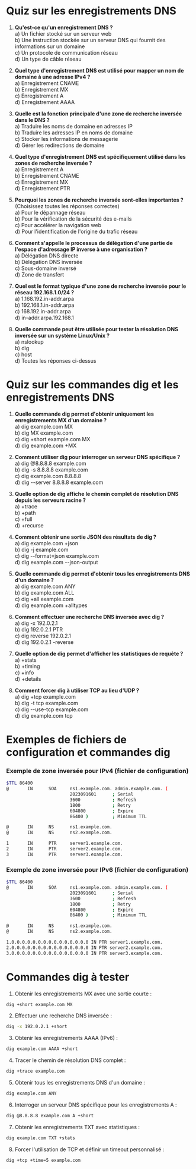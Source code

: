 # **Quiz sur les enregistrements DNS**



1. **Qu'est-ce qu'un enregistrement DNS ?**  
   a) Un fichier stocké sur un serveur web  
   b) Une instruction stockée sur un serveur DNS qui fournit des informations sur un domaine  
   c) Un protocole de communication réseau  
   d) Un type de câble réseau  

2. **Quel type d'enregistrement DNS est utilisé pour mapper un nom de domaine à une adresse IPv4 ?**  
   a) Enregistrement CNAME  
   b) Enregistrement MX  
   c) Enregistrement A  
   d) Enregistrement AAAA  

3. **Quelle est la fonction principale d'une zone de recherche inversée dans le DNS ?**  
   a) Traduire les noms de domaine en adresses IP  
   b) Traduire les adresses IP en noms de domaine  
   c) Stocker les informations de messagerie  
   d) Gérer les redirections de domaine  

4. **Quel type d'enregistrement DNS est spécifiquement utilisé dans les zones de recherche inversée ?**  
   a) Enregistrement A  
   b) Enregistrement CNAME  
   c) Enregistrement MX  
   d) Enregistrement PTR  

5. **Pourquoi les zones de recherche inversée sont-elles importantes ?** (Choisissez toutes les réponses correctes)  
   a) Pour le dépannage réseau  
   b) Pour la vérification de la sécurité des e-mails  
   c) Pour accélérer la navigation web  
   d) Pour l'identification de l'origine du trafic réseau  

6. **Comment s'appelle le processus de délégation d'une partie de l'espace d'adressage IP inverse à une organisation ?**  
   a) Délégation DNS directe  
   b) Délégation DNS inversée  
   c) Sous-domaine inversé  
   d) Zone de transfert  

7. **Quel est le format typique d'une zone de recherche inversée pour le réseau 192.168.1.0/24 ?**  
   a) 1.168.192.in-addr.arpa  
   b) 192.168.1.in-addr.arpa  
   c) 168.192.in-addr.arpa  
   d) in-addr.arpa.192.168.1  

8. **Quelle commande peut être utilisée pour tester la résolution DNS inversée sur un système Linux/Unix ?**  
   a) nslookup  
   b) dig  
   c) host  
   d) Toutes les réponses ci-dessus  



# **Quiz sur les commandes dig et les enregistrements DNS**



1. **Quelle commande dig permet d'obtenir uniquement les enregistrements MX d'un domaine ?**  
   a) dig example.com MX  
   b) dig MX example.com  
   c) dig +short example.com MX  
   d) dig example.com +MX  

2. **Comment utiliser dig pour interroger un serveur DNS spécifique ?**  
   a) dig @8.8.8.8 example.com  
   b) dig -s 8.8.8.8 example.com  
   c) dig example.com 8.8.8.8  
   d) dig --server 8.8.8.8 example.com  

3. **Quelle option de dig affiche le chemin complet de résolution DNS depuis les serveurs racine ?**  
   a) +trace  
   b) +path  
   c) +full  
   d) +recurse  

4. **Comment obtenir une sortie JSON des résultats de dig ?**  
   a) dig example.com +json  
   b) dig -j example.com  
   c) dig --format=json example.com  
   d) dig example.com --json-output  

5. **Quelle commande dig permet d'obtenir tous les enregistrements DNS d'un domaine ?**  
   a) dig example.com ANY  
   b) dig example.com ALL  
   c) dig +all example.com  
   d) dig example.com +alltypes  

6. **Comment effectuer une recherche DNS inversée avec dig ?**  
   a) dig -x 192.0.2.1  
   b) dig 192.0.2.1 PTR  
   c) dig reverse 192.0.2.1  
   d) dig 192.0.2.1 -reverse  

7. **Quelle option de dig permet d'afficher les statistiques de requête ?**  
   a) +stats  
   b) +timing  
   c) +info  
   d) +details  

8. **Comment forcer dig à utiliser TCP au lieu d'UDP ?**  
   a) dig +tcp example.com  
   b) dig -t tcp example.com  
   c) dig --use-tcp example.com  
   d) dig example.com tcp  



# **Exemples de fichiers de configuration et commandes dig**



### Exemple de zone inversée pour IPv4 (fichier de configuration)

```bash
$TTL 86400
@       IN      SOA     ns1.example.com. admin.example.com. (
                        2023091601      ; Serial
                        3600            ; Refresh
                        1800            ; Retry
                        604800          ; Expire
                        86400 )         ; Minimum TTL

@       IN      NS      ns1.example.com.
@       IN      NS      ns2.example.com.

1       IN      PTR     server1.example.com.
2       IN      PTR     server2.example.com.
3       IN      PTR     server3.example.com.
```

### Exemple de zone inversée pour IPv6 (fichier de configuration)

```bash
$TTL 86400
@       IN      SOA     ns1.example.com. admin.example.com. (
                        2023091601      ; Serial
                        3600            ; Refresh
                        1800            ; Retry
                        604800          ; Expire
                        86400 )         ; Minimum TTL

@       IN      NS      ns1.example.com.
@       IN      NS      ns2.example.com.

1.0.0.0.0.0.0.0.0.0.0.0.0.0.0.0 IN PTR server1.example.com.
2.0.0.0.0.0.0.0.0.0.0.0.0.0.0.0 IN PTR server2.example.com.
3.0.0.0.0.0.0.0.0.0.0.0.0.0.0.0 IN PTR server3.example.com.
```



# **Commandes dig à tester**



1. Obtenir les enregistrements MX avec une sortie courte :  
```bash
dig +short example.com MX
```

2. Effectuer une recherche DNS inversée :  
```bash
dig -x 192.0.2.1 +short
```

3. Obtenir les enregistrements AAAA (IPv6) :  
```bash
dig example.com AAAA +short
```

4. Tracer le chemin de résolution DNS complet :  
```bash
dig +trace example.com
```

5. Obtenir tous les enregistrements DNS d'un domaine :  
```bash
dig example.com ANY
```

6. Interroger un serveur DNS spécifique pour les enregistrements A :  
```bash
dig @8.8.8.8 example.com A +short
```

7. Obtenir les enregistrements TXT avec statistiques :  
```bash
dig example.com TXT +stats
```

8. Forcer l'utilisation de TCP et définir un timeout personnalisé :  
```bash
dig +tcp +time=5 example.com
```

